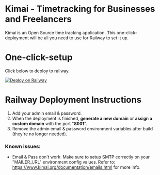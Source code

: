 # Kimai - Timetracking for Businesses and Freelancers
Kimai is an Open Source time tracking application. This one-click-deployment will be all you need to use for Railway to set it up.

# One-click-setup
Click below to deploy to railway.

[![Deploy on Railway](https://railway.app/button.svg)](https://railway.app/template/E3MdZb?referralCode=QkFCyI)

# Railway Deployment Instructions
1. Add your admin email & password.
2. When the deployment is finished, **generate a new domain** or **assign a custom domain** with the port "**8001**".
3. Remove the admin email & password environment variables after build (they're no longer needed).

### Known issues:
- Email & Pass don't work: Make sure to setup SMTP correctly on your "MAILER_URL" environment config values. Refer to: https://www.kimai.org/documentation/emails.html for more info.
